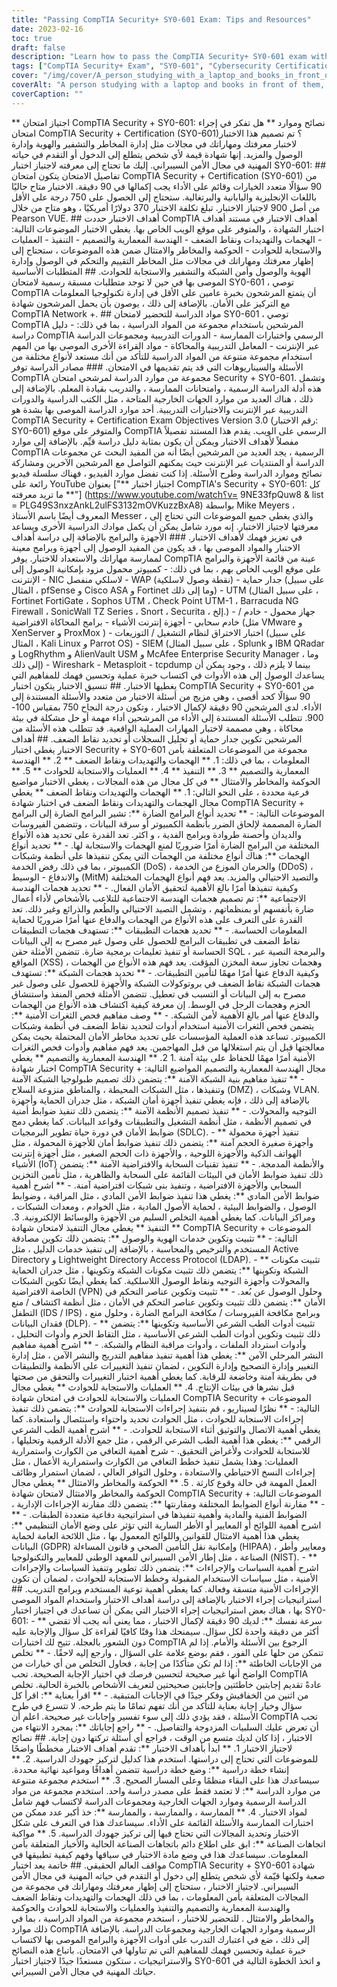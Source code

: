 ```yaml
---
title: "Passing CompTIA Security+ SY0-601 Exam: Tips and Resources"
date: 2023-02-16
toc: true
draft: false
description: "Learn how to pass the CompTIA Security+ SY0-601 exam with tips, study resources, and test-taking strategies."
tags: ["CompTIA Security+ Exam", "SY0-601", "Cybersecurity Certification", "Exam Objectives", "Test-Taking Strategies", "Study Resources", "Exam Format", "Passing Tips", "Information Security", "Performance-Based Questions"]
cover: "/img/cover/A_person_studying_with_a_laptop_and_books_in_front_of_them.png"
coverAlt: "A person studying with a laptop and books in front of them, representing the preparation required to pass the CompTIA Security+ Certification Exam."
coverCaption: ""
---
```

** اجتياز امتحان CompTIA Security + SY0-601: نصائح وموارد ** هل تفكر في إجراء امتحان CompTIA Security + Certification (SY0-601)؟ تم تصميم هذا الاختبار لاختبار معرفتك ومهاراتك في مجالات مثل إدارة المخاطر والتشفير والهوية وإدارة الوصول والمزيد. إنها شهادة قيمة لأي شخص يتطلع إلى الدخول أو التقدم في حياته المهنية في مجال الأمن السيبراني. إليك ما تحتاج إلى معرفته لاجتياز اختبار SY0-601: ## تفاصيل الامتحان يتكون امتحان CompTIA Security + Certification (SY0-601) من 90 سؤالًا متعدد الخيارات وقائم على الأداء يجب إكمالها في 90 دقيقة. الاختبار متاح حاليًا باللغات الإنجليزية واليابانية والبرتغالية. ستحتاج إلى الحصول على 750 درجة على الأقل من أصل 900 لاجتياز الاختبار. تبلغ تكلفة الاختبار 370 دولارًا أمريكيًا ، وهو متاح من خلال Pearson VUE. ## أهداف الاختبار حددت CompTIA أهداف الاختبار في مستند أهداف اختبار الشهادة ، والمتوفر على موقع الويب الخاص بها. يغطي الاختبار الموضوعات التالية: - الهجمات والتهديدات ونقاط الضعف - الهندسة المعمارية والتصميم - التنفيذ - العمليات والاستجابة للحوادث - الحوكمة والمخاطر والامتثال ضمن هذه الموضوعات ، ستحتاج إلى إظهار معرفتك ومهاراتك في مجالات مثل المخاطر التقييم والتحكم في الوصول وإدارة الهوية والوصول وأمن الشبكة والتشفير والاستجابة للحوادث. ## المتطلبات الأساسية الموصى بها في حين لا توجد متطلبات مسبقة رسمية لامتحان SY0-601 ، توصي CompTIA أن يتمتع المرشحون بخبرة عامين على الأقل في إدارة تكنولوجيا المعلومات مع التركيز على الأمان. بالإضافة إلى ذلك ، يوصون بأن يحمل المرشحون شهادة CompTIA Network +. ## مواد الدراسة للتحضير لامتحان SY0-601 ، توصي CompTIA المرشحين باستخدام مجموعة من المواد الدراسية ، بما في ذلك: - دليل دراسة CompTIA الرسمي واختبارات الممارسة - الدورات التدريبية ومجموعات الدراسة عبر الإنترنت - المعامل التدريبية والمحاكاة - مواد القراءة الأخرى الموصى بها من المهم استخدام مجموعة متنوعة من المواد الدراسية للتأكد من أنك مستعد لأنواع مختلفة من الأسئلة والسيناريوهات التي قد يتم تقديمها في الامتحان. ### مصادر الدراسة توفر CompTIA مجموعة من موارد الدراسة لمرشحي امتحان Security + SY0-601. وتشمل هذه أدلة الدراسة الرسمية ، وامتحانات الممارسة ، والتدريب بقيادة المعلم. بالإضافة إلى ذلك ، هناك العديد من موارد الجهات الخارجية المتاحة ، مثل الكتب الدراسية والدورات التدريبية عبر الإنترنت والاختبارات التدريبية. أحد موارد الدراسة الموصى بها بشدة هو CompTIA Security + Certification Exam Objectives Version 3.0 (رقم الاختبار: SY0-601) والمتوفر على موقع CompTIA الرسمي على الويب. يقدم هذا المستند تفصيلاً مفصلاً لأهداف الاختبار ويمكن أن يكون بمثابة دليل دراسة قيِّم. بالإضافة إلى موارد CompTIA الرسمية ، يجد العديد من المرشحين أيضًا أنه من المفيد البحث عن مجموعات الدراسة أو المنتديات عبر الإنترنت حيث يمكنهم التواصل مع المرشحين الآخرين ومشاركة نصائح وموارد الدراسة وطرح الأسئلة. إذا كنت تفضل موارد الفيديو ، فهناك سلسلة فيديو رائعة على YouTube بعنوان ["** اجتياز اختبار CompTIA's Security + SY0-601: كل ما تريد معرفته **"] (https://www.youtube.com/watch؟v= 9NE33fpQuw8 & list = PLG49S3nxzAnkL2ulFS3132mOVKuzzBxA8) بواسطة Mike Meyers ، المعروف أيضًا باسم الأستاذ Messer ، والذي يغطي جميع الموضوعات التي تحتاج إلى معرفتها لاجتياز الاختبار. إنه مورد شامل يمكن أن يكمل موادك الدراسية الأخرى ويساعد في تعزيز فهمك لأهداف الاختبار. ### الأجهزة والبرامج بالإضافة إلى دراسة أهداف الاختبار والمواد الموصى بها ، قد يكون من المفيد الوصول إلى أجهزة وبرامج معينة لممارسة مهاراتك والاستعداد للاختبار. يوفر CompTIA عينة من قائمة الأجهزة والبرامج على موقع الويب الخاص بهم ، بما في ذلك: - كمبيوتر محمول مزود بإمكانية الوصول إلى الإنترنت - NIC لاسلكي منفصل - WAP (نقطة وصول لاسلكية) - جدار حماية (على سبيل المثال ، pfSense و Cisco ASA و Fortinet وما إلى ذلك) - UTM (على سبيل المثال ، Fortinet FortiGate ، Sophos UTM ، Check Point UTM-1 ، Barracuda NG Firewall ، SonicWall TZ Series ، Snort ، Securita ، إلخ.) - جهاز محمول - خادم / خادم سحابي - أجهزة إنترنت الأشياء - برامج المحاكاة الافتراضية (مثل VMware و XenServer و ProxMox ) - اختبار الاختراق لنظام التشغيل / التوزيعات (على سبيل المثال ، Kali Linux و Parrot OS) - SIEM (على سبيل المثال ، Splunk و IBM QRadar و LogRhythm و AlienVault USM و McAfee Enterprise Security Manager ، وما إلى ذلك) - Wireshark - Metasploit - tcpdump بينما لا يلزم ذلك ، وجود يمكن أن يساعدك الوصول إلى هذه الأدوات في اكتساب خبرة عملية وتحسين فهمك للمفاهيم التي يغطيها الاختبار. ## تنسيق الاختبار يتكون اختبار CompTIA Security + SY0-601 من 90 سؤالًا كحد أقصى ، وهي مزيج من أسئلة الاختيار من متعدد والأسئلة المستندة إلى الأداء. لدى المرشحين 90 دقيقة لإكمال الاختبار ، وتكون درجة النجاح 750 بمقياس 100-900. تتطلب الأسئلة المستندة إلى الأداء من المرشحين أداء مهمة أو حل مشكلة في بيئة محاكاة ، وهي مصممة لاختبار المهارات العملية الواقعية. قد تتطلب هذه الأسئلة من المرشحين تكوين جدار حماية أو تحليل السجلات أو تحديد نقاط الضعف. ## أهداف الاختبار يغطي اختبار Security + SY0-601 مجموعة من الموضوعات المتعلقة بأمن المعلومات ، بما في ذلك: 1. ** الهجمات والتهديدات ونقاط الضعف ** 2. ** الهندسة المعمارية والتصميم ** 3. ** التنفيذ ** 4. ** العمليات والاستجابة للحوادث ** 5. ** الحوكمة والمخاطر والامتثال ** في كل مجال من هذه المجالات ، يغطي الاختبار مواضيع فرعية محددة ، على النحو التالي: 1. ** الهجمات والتهديدات ونقاط الضعف ** يغطي مجال الهجمات والتهديدات ونقاط الضعف في اختبار شهادة CompTIA Security + الموضوعات التالية: - ** تحديد أنواع البرامج الضارة **: تشير البرامج الضارة إلى البرامج الضارة المصممة لإلحاق الضرر بأنظمة الكمبيوتر أو سرقة البيانات ، وتتضمن الفيروسات والديدان وأحصنة طروادة وبرامج الفدية ، و اكثر. تعد القدرة على تحديد هذه الأنواع المختلفة من البرامج الضارة أمرًا ضروريًا لمنع الهجمات والاستجابة لها. - ** تحديد أنواع الهجمات **: هناك أنواع مختلفة من الهجمات التي يمكن تنفيذها على أنظمة وشبكات الكمبيوتر ، بما في ذلك رفض الخدمة (DoS) ، والحرمان الموزع من الخدمة (DDoS) ، والاندفاع - الوسيط (MitM) والتصيد الاحتيالي والمزيد. يعد فهم أنواع الهجمات المختلفة وكيفية تنفيذها أمرًا بالغ الأهمية لتحقيق الأمان الفعال. - ** تحديد هجمات الهندسة الاجتماعية **: تم تصميم هجمات الهندسة الاجتماعية للتلاعب بالأشخاص لأداء أعمال ضارة بأنفسهم أو بمنظماتهم ، وتشمل التصيد الاحتيالي والطُعم والذرائع وغير ذلك. تعد القدرة على التعرف على هذه الأنواع من الهجمات والدفاع عنها أمرًا ضروريًا لحماية المعلومات الحساسة. - ** تحديد هجمات التطبيقات **: تستهدف هجمات التطبيقات نقاط الضعف في تطبيقات البرامج للحصول على وصول غير مصرح به إلى البيانات الحساسة أو تنفيذ تعليمات برمجية ضارة. تتضمن الأمثلة حقن SQL ، والبرمجة النصية عبر المواقع (XSS) ، وهجمات تجاوز سعة المخزن المؤقت. يعد فهم هذه الأنواع من الهجمات وكيفية الدفاع عنها أمرًا مهمًا لتأمين التطبيقات. - ** تحديد هجمات الشبكة **: تستهدف هجمات الشبكة نقاط الضعف في بروتوكولات الشبكة والأجهزة للحصول على وصول غير مصرح به إلى البيانات أو التسبب في تعطيل. تتضمن الأمثلة فحص المنفذ واستنشاق الحزم وهجمات الرجل في الوسط. إن معرفة كيفية اكتشاف هذه الأنواع من الهجمات والدفاع عنها أمر بالغ الأهمية لأمن الشبكة. - ** وصف مفاهيم فحص الثغرات الأمنية **: يتضمن فحص الثغرات الأمنية استخدام أدوات لتحديد نقاط الضعف في أنظمة وشبكات الكمبيوتر. تساعد هذه العملية المؤسسات على تحديد مخاطر الأمان المحتملة بحيث يمكن معالجتها قبل أن يتم استغلالها من قبل المهاجمين. يعد فهم مفاهيم وأدوات فحص الثغرات الأمنية أمرًا مهمًا للحفاظ على بيئة آمنة .1 2. ** الهندسة المعمارية والتصميم ** يغطي اختبار شهادة CompTIA Security + مجال الهندسة المعمارية والتصميم المواضيع التالية: - ** تنفيذ مفاهيم بنية الشبكة الآمنة **: يتضمن ذلك تصميم طبولوجيا الشبكة الآمنة وتنفيذها ، مثل الشبكات المحيطة ، والمناطق منزوعة السلاح (DMZ) ، وشبكات VLAN. بالإضافة إلى ذلك ، فإنه يغطي تنفيذ أجهزة أمان الشبكة ، مثل جدران الحماية وأجهزة التوجيه والمحولات. - ** تنفيذ تصميم الأنظمة الآمنة **: يتضمن ذلك تنفيذ ضوابط أمنية في تصميم الأنظمة ، مثل أنظمة التشغيل والتطبيقات وقواعد البيانات. كما يغطي دمج ضوابط الأمان في دورة حياة تطوير البرمجيات (SDLC). - ** تنفيذ أجهزة محمولة وأجهزة صغيرة الحجم آمنة **: يتضمن ذلك تنفيذ ضوابط أمان للأجهزة المحمولة ، مثل الهواتف الذكية والأجهزة اللوحية ، والأجهزة ذات الحجم الصغير ، مثل أجهزة إنترنت الأشياء (IoT) والأنظمة المدمجة. - ** تنفيذ تقنيات السحابة والافتراضية الآمنة **: يتضمن ذلك تنفيذ ضوابط الأمان في البيئات القائمة على السحابة والظاهرية ، مثل تأمين التخزين السحابي والأجهزة الافتراضية ، وتنفيذ بنى شبكات افتراضية آمنة. - ** اشرح أهمية ضوابط الأمن المادي **: يغطي هذا تنفيذ ضوابط الأمن المادي ، مثل المراقبة ، وضوابط الوصول ، والضوابط البيئية ، لحماية الأصول المادية ، مثل الخوادم ، ومعدات الشبكات ، ومراكز البيانات. كما يغطي أهمية التخلص السليم من الأجهزة والوسائط الإلكترونية. 3. ** التنفيذ ** يغطي مجال التنفيذ لامتحان شهادة CompTIA Security + الموضوعات التالية: - ** تثبيت وتكوين خدمات الهوية والوصول **: يتضمن ذلك تكوين مصادقة المستخدم والترخيص والمحاسبة ، بالإضافة إلى تنفيذ خدمات الدليل ، مثل Active Directory و Lightweight Directory Access Protocol (LDAP). - ** تثبيت مكونات الشبكة وتكوينها **: يتضمن ذلك تثبيت مكونات الشبكة وتكوينها ، مثل جدران الحماية والمحولات وأجهزة التوجيه ونقاط الوصول اللاسلكية. كما يغطي أيضًا تكوين الشبكات الخاصة الافتراضية (VPN) وحلول الوصول عن بُعد. - ** تثبيت وتكوين عناصر التحكم في الأمان **: يتضمن ذلك تثبيت وتكوين عناصر التحكم في الأمان ، مثل أنظمة اكتشاف / منع التطفل (IDS / IPS) ، وبرامج مكافحة الفيروسات / مكافحة البرامج الضارة ، وحلول منع فقدان البيانات (DLP). - ** تثبيت أدوات الطب الشرعي الأساسية وتكوينها **: يتضمن ذلك تثبيت وتكوين أدوات الطب الشرعي الأساسية ، مثل التقاط الحزم وأدوات التحليل ، وأدوات استرداد الملفات ، وأدوات مراقبة النظام والشبكة. - ** اشرح أهمية مفاهيم النشر المرحلي الآمن **: يغطي هذا أهمية تنفيذ مفاهيم التدريج والنشر الآمن ، مثل إدارة التغيير وإدارة التصحيح وإدارة التكوين ، لضمان تنفيذ التغييرات على الأنظمة والتطبيقات في بطريقة آمنة وخاضعة للرقابة. كما يغطي أهمية اختبار التغييرات والتحقق من صحتها قبل نشرها في بيئات الإنتاج. 4. ** العمليات والاستجابة للحوادث ** يغطي مجال العمليات والاستجابة للحوادث في امتحان شهادة CompTIA Security + الموضوعات التالية: - ** نظرًا لسيناريو ، قم بتنفيذ إجراءات الاستجابة للحوادث **: يتضمن ذلك تنفيذ إجراءات الاستجابة للحوادث ، مثل الحوادث تحديد واحتواء واستئصال واستعادة. كما يغطي أهمية الاتصال والتوثيق أثناء الاستجابة للحوادث. - ** اشرح أهمية الطب الشرعي الرقمي **: يغطي هذا أهمية الطب الشرعي الرقمي ، مثل جمع الأدلة الرقمية وتحليلها ، للاستجابة للحوادث ولأغراض التحقيق. - شرح أهمية التعافي من الكوارث واستمرارية العمليات: وهذا يشمل تنفيذ خطط التعافي من الكوارث واستمرارية الأعمال ، مثل إجراءات النسخ الاحتياطي والاستعادة ، وحلول التوافر العالي ، لضمان استمرار وظائف العمل المهمة في حالة وقوع كارثة . 5. ** الحوكمة والمخاطر والامتثال ** يغطي مجال الحوكمة والمخاطر والامتثال لامتحان شهادة CompTIA Security + الموضوعات التالية: - ** مقارنة أنواع الضوابط المختلفة ومقارنتها **: يتضمن ذلك مقارنة الإجراءات الإدارية ، الضوابط الفنية والمادية وأهمية تنفيذها في استراتيجية دفاعية متعددة الطبقات. - ** اشرح أهمية اللوائح أو المعايير أو الأطر السارية التي تؤثر على وضع الأمان التنظيمي **: يغطي هذا أهمية الامتثال للقوانين واللوائح المعمول بها ، مثل اللائحة العامة لحماية البيانات (GDPR) وإمكانية نقل التأمين الصحي و قانون المساءلة (HIPAA) ، ومعايير وأطر الصناعة ، مثل إطار الأمن السيبراني للمعهد الوطني للمعايير والتكنولوجيا (NIST). - ** اشرح أهمية السياسات والإجراءات **: يتضمن ذلك تطوير وتنفيذ السياسات والإجراءات الأمنية ، مثل سياسات الاستخدام المقبولة وخطط الاستجابة للحوادث ، لضمان أن تكون الإجراءات الأمنية متسقة وفعالة. كما يغطي أهمية توعية المستخدم وبرامج التدريب. ## استراتيجيات إجراء الاختبار بالإضافة إلى دراسة أهداف الاختبار واستخدام المواد الموصى بها ، هناك بعض استراتيجيات إجراء الاختبار التي يمكن أن تساعدك في اجتياز اختبار SY0-601: - ** سرعة نفسك **: لديك 90 دقيقة لإكمال الاختبار ، مما يعني أنه يجب ألا تقضي أكثر من دقيقة واحدة لكل سؤال. سيمنحك هذا وقتًا كافيًا لقراءة كل سؤال والإجابة عليه دون الشعور بالعجلة. تتيح لك اختبارات CompTIA الرجوع بين الأسئلة والأمام. إذا لم تتمكن من حلها على الفور ، فقم بوضع علامة على السؤال ، وارجع إليه لاحقًا. - ** تخلص من الإجابات الخاطئة **: إذا لم تكن متأكدًا من إجابة ، فحاول التخلص من أي خيارات من الواضح أنها غير صحيحة لتحسين فرصك في اختيار الإجابة الصحيحة. تحب CompTIA عادةً تقديم إجابتين خاطئتين وإجابتين صحيحتين لتعريف الأشخاص بالخبرة الحالية. تخلص من اثنين من الخفافيش وفكر جيدًا في الإجابات المتبقية. - ** اقرأ بعناية **: اقرأ كل سؤال وخيار إجابة بعناية للتأكد من أنك تفهم تمامًا ما يتم طرحه. لا تتسرع في طرح الأسئلة ، فقد يؤدي ذلك إلى سوء تفسير وإجابات غير صحيحة. اعلم أن CompTIA تحب أن تعرض عليك السلبيات المزدوجة والتفاصيل. - ** راجع إجاباتك **: بمجرد الانتهاء من الاختبار ، إذا كان لديك متسع من الوقت ، فراجع أي أسئلة تركتها دون إجابة. ## نصائح لاجتياز الاختبار 1. ** ابدأ بأهداف الاختبار **: تقدم أهداف الاختبار مخططًا واضحًا للموضوعات التي تحتاج إلى دراستها. استخدم هذا كدليل لتركيز جهودك الدراسية. 2. ** إنشاء خطة دراسية **: وضع خطة دراسية تتضمن أهدافًا ومواعيد نهائية محددة. سيساعدك هذا على البقاء منظمًا وعلى المسار الصحيح. 3. ** استخدم مجموعة متنوعة من موارد الدراسة **: لا تعتمد فقط على مصدر دراسة واحد. استخدم مجموعة من مواد الدراسة الرسمية وموارد الجهات الخارجية ومجموعات الدراسة لاكتساب فهم شامل لمواد الاختبار. 4. ** الممارسة ، والممارسة ، والممارسة **: خذ أكبر عدد ممكن من اختبارات الممارسة والأسئلة القائمة على الأداء. سيساعدك هذا في التعرف على شكل الاختبار وتحديد المجالات التي تحتاج فيها إلى تركيز جهودك الدراسية. 5. ** مواكبة اتجاهات الصناعة **: ابق على اطلاع دائم باتجاهات الصناعة الحالية والأخبار المتعلقة بأمن المعلومات. سيساعدك هذا في وضع مادة الاختبار في سياقها وفهم كيفية تطبيقها في مواقف العالم الحقيقي. ## خاتمة يعد اختبار CompTIA Security + SY0-601 شهادة صعبة ولكنها قيّمة لأي شخص يتطلع إلى دخول أو التقدم في حياته المهنية في مجال الأمن السيبراني. لاجتياز الاختبار ، ستحتاج إلى إظهار معرفتك ومهاراتك في مجموعة من المجالات المتعلقة بأمن المعلومات ، بما في ذلك الهجمات والتهديدات ونقاط الضعف والهندسة المعمارية والتصميم والتنفيذ والعمليات والاستجابة للحوادث والحوكمة والمخاطر والامتثال . للتحضير للاختبار ، استخدم مجموعة من المواد الدراسية ، بما في ذلك موارد CompTIA الرسمية وموارد الجهات الخارجية ومجموعات الدراسة. بالإضافة إلى ذلك ، ضع في اعتبارك التدرب على أدوات الأجهزة والبرامج الموصى بها لاكتساب خبرة عملية وتحسين فهمك للمفاهيم التي تم تناولها في الامتحان. باتباع هذه النصائح والاستراتيجيات ، ستكون مستعدًا جيدًا لاجتياز اختبار SY0-601 و اتخذ الخطوة التالية في حياتك المهنية في مجال الأمن السيبراني.